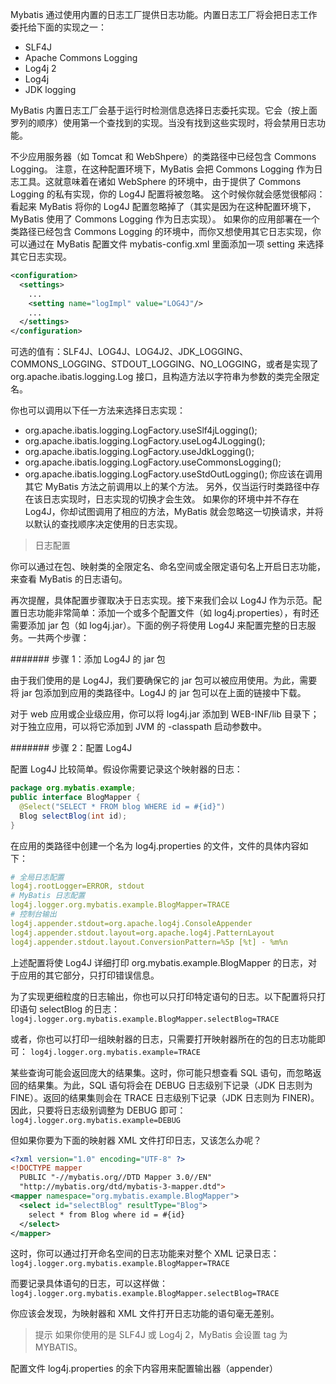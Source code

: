 Mybatis 通过使用内置的日志工厂提供日志功能。内置日志工厂将会把日志工作委托给下面的实现之一：
* SLF4J
* Apache Commons Logging
* Log4j 2
* Log4j
* JDK logging

MyBatis 内置日志工厂会基于运行时检测信息选择日志委托实现。它会（按上面罗列的顺序）使用第一个查找到的实现。当没有找到这些实现时，将会禁用日志功能。

不少应用服务器（如 Tomcat 和 WebShpere）的类路径中已经包含 Commons Logging。
注意，在这种配置环境下，MyBatis 会把 Commons Logging 作为日志工具。这就意味着在诸如 WebSphere 的环境中，由于提供了 Commons Logging 的私有实现，你的 Log4J 配置将被忽略。
这个时候你就会感觉很郁闷：看起来 MyBatis 将你的 Log4J 配置忽略掉了（其实是因为在这种配置环境下，MyBatis 使用了 Commons Logging 作为日志实现）。
如果你的应用部署在一个类路径已经包含 Commons Logging 的环境中，而你又想使用其它日志实现，你可以通过在 MyBatis 配置文件 mybatis-config.xml 里面添加一项 setting 来选择其它日志实现。
```xml
<configuration>
  <settings>
    ...
    <setting name="logImpl" value="LOG4J"/>
    ...
  </settings>
</configuration>
```

可选的值有：SLF4J、LOG4J、LOG4J2、JDK_LOGGING、COMMONS_LOGGING、STDOUT_LOGGING、NO_LOGGING，或者是实现了 org.apache.ibatis.logging.Log 接口，且构造方法以字符串为参数的类完全限定名。

你也可以调用以下任一方法来选择日志实现：
* org.apache.ibatis.logging.LogFactory.useSlf4jLogging();
* org.apache.ibatis.logging.LogFactory.useLog4JLogging();
* org.apache.ibatis.logging.LogFactory.useJdkLogging();
* org.apache.ibatis.logging.LogFactory.useCommonsLogging();
* org.apache.ibatis.logging.LogFactory.useStdOutLogging();
你应该在调用其它 MyBatis 方法之前调用以上的某个方法。
另外，仅当运行时类路径中存在该日志实现时，日志实现的切换才会生效。
如果你的环境中并不存在 Log4J，你却试图调用了相应的方法，MyBatis 就会忽略这一切换请求，并将以默认的查找顺序决定使用的日志实现。

> 日志配置

你可以通过在包、映射类的全限定名、命名空间或全限定语句名上开启日志功能，来查看 MyBatis 的日志语句。

再次提醒，具体配置步骤取决于日志实现。接下来我们会以 Log4J 作为示范。配置日志功能非常简单：添加一个或多个配置文件（如 log4j.properties），有时还需要添加 jar 包（如 log4j.jar）。下面的例子将使用 Log4J 来配置完整的日志服务。一共两个步骤：

####### 步骤 1：添加 Log4J 的 jar 包

由于我们使用的是 Log4J，我们要确保它的 jar 包可以被应用使用。为此，需要将 jar 包添加到应用的类路径中。Log4J 的 jar 包可以在上面的链接中下载。

对于 web 应用或企业级应用，你可以将 log4j.jar 添加到 WEB-INF/lib 目录下；对于独立应用，可以将它添加到 JVM 的 -classpath 启动参数中。

####### 步骤 2：配置 Log4J

配置 Log4J 比较简单。假设你需要记录这个映射器的日志：
```java
package org.mybatis.example;
public interface BlogMapper {
  @Select("SELECT * FROM blog WHERE id = #{id}")
  Blog selectBlog(int id);
}
```

在应用的类路径中创建一个名为 log4j.properties 的文件，文件的具体内容如下：
```yaml
# 全局日志配置
log4j.rootLogger=ERROR, stdout
# MyBatis 日志配置
log4j.logger.org.mybatis.example.BlogMapper=TRACE
# 控制台输出
log4j.appender.stdout=org.apache.log4j.ConsoleAppender
log4j.appender.stdout.layout=org.apache.log4j.PatternLayout
log4j.appender.stdout.layout.ConversionPattern=%5p [%t] - %m%n

```

上述配置将使 Log4J 详细打印 org.mybatis.example.BlogMapper 的日志，对于应用的其它部分，只打印错误信息。

为了实现更细粒度的日志输出，你也可以只打印特定语句的日志。以下配置将只打印语句 selectBlog 的日志：
`log4j.logger.org.mybatis.example.BlogMapper.selectBlog=TRACE`

或者，你也可以打印一组映射器的日志，只需要打开映射器所在的包的日志功能即可：
`log4j.logger.org.mybatis.example=TRACE`

某些查询可能会返回庞大的结果集。这时，你可能只想查看 SQL 语句，而忽略返回的结果集。为此，SQL 语句将会在 DEBUG 日志级别下记录（JDK 日志则为 FINE）。返回的结果集则会在 TRACE 日志级别下记录（JDK 日志则为 FINER)。因此，只要将日志级别调整为 DEBUG 即可：
`log4j.logger.org.mybatis.example=DEBUG`

但如果你要为下面的映射器 XML 文件打印日志，又该怎么办呢？
```xml
<?xml version="1.0" encoding="UTF-8" ?>
<!DOCTYPE mapper
  PUBLIC "-//mybatis.org//DTD Mapper 3.0//EN"
  "http://mybatis.org/dtd/mybatis-3-mapper.dtd">
<mapper namespace="org.mybatis.example.BlogMapper">
  <select id="selectBlog" resultType="Blog">
    select * from Blog where id = #{id}
  </select>
</mapper>
```

这时，你可以通过打开命名空间的日志功能来对整个 XML 记录日志：
`log4j.logger.org.mybatis.example.BlogMapper=TRACE`

而要记录具体语句的日志，可以这样做：
`log4j.logger.org.mybatis.example.BlogMapper.selectBlog=TRACE`

你应该会发现，为映射器和 XML 文件打开日志功能的语句毫无差别。

> 提示 如果你使用的是 SLF4J 或 Log4j 2，MyBatis 会设置 tag 为 MYBATIS。

配置文件 log4j.properties 的余下内容用来配置输出器（appender）

